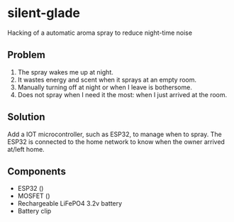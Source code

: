 # silent-glade
Hacking of a automatic aroma spray to reduce night-time noise

## Problem

1. The spray wakes me up at night.
2. It wastes energy and scent when it sprays at an empty room.
3. Manually turning off at night or when I leave is bothersome.
4. Does not spray when I need it the most: when I just arrived at the room.

## Solution

Add a IOT microcontroller, such as ESP32, to manage when to spray. The ESP32 is connected to the home network to know when the owner arrived at/left home.

## Components

- ESP32 ()
- MOSFET ()
- Rechargeable LiFePO4 3.2v battery
- Battery clip